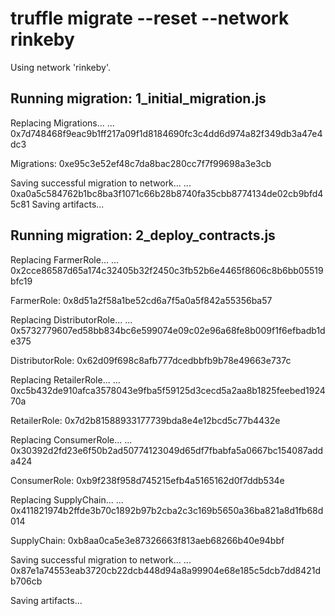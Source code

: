 # truffle migrate --reset --network rinkeby
Using network 'rinkeby'.

## Running migration: 1_initial_migration.js
  Replacing Migrations...
  ... 0x7d748468f9eac9b1ff217a09f1d8184690fc3c4dd6d974a82f349db3a47e4dc3
  
  Migrations: 0xe95c3e52ef48c7da8bac280cc7f7f99698a3e3cb

Saving successful migration to network...
  ... 0xa0a5c584762b1bc8ba3f1071c66b28b8740fa35cbb8774134de02cb9bfd45c81
Saving artifacts...
## Running migration: 2_deploy_contracts.js
  Replacing FarmerRole...
  ... 0x2cce86587d65a174c32405b32f2450c3fb52b6e4465f8606c8b6bb05519bfc19

  FarmerRole: 0x8d51a2f58a1be52cd6a7f5a0a5f842a55356ba57

  Replacing DistributorRole...
  ... 0x5732779607ed58bb834bc6e599074e09c02e96a68fe8b009f1f6efbadb1de375

  DistributorRole: 0x62d09f698c8afb777dcedbbfb9b78e49663e737c

  Replacing RetailerRole...
  ... 0xc5b432de910afca3578043e9fba5f59125d3cecd5a2aa8b1825feebed192470a

  RetailerRole: 0x7d2b81588933177739bda8e4e12bcd5c77b4432e

  Replacing ConsumerRole...
  ... 0x30392d2fd23e6f50b2ad50774123049d65df7fbabfa5a0667bc154087adda424

  ConsumerRole: 0xb9f238f958d745215efb4a5165162d0f7ddb534e

  Replacing SupplyChain...
  ... 0x411821974b2ffde3b70c1892b97b2cba2c3c169b5650a36ba821a8d1fb68d014

  SupplyChain: 0xb8aa0ca5e3e87326663f813aeb68266b40e94bbf

Saving successful migration to network...
  ... 0x87e1a74553eab3720cb22dcb448d94a8a99904e68e185c5dcb7dd8421db706cb

Saving artifacts...